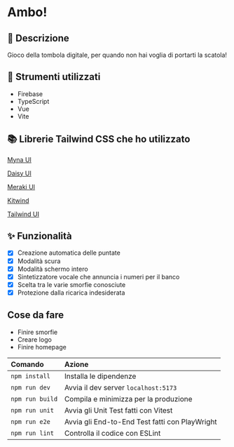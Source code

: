 # Ambo!

## 📝 Descrizione

Gioco della tombola digitale, per quando non hai voglia di portarti la scatola!

## 🚀 Strumenti utilizzati

- Firebase
- TypeScript
- Vue
- Vite

## 📚 Librerie Tailwind CSS che ho utilizzato

[Myna UI](https://mynaui.com)

[Daisy UI](https://daisyui.com/components)

[Meraki UI](https://merakiui.com/components)

[Kitwind](https://kitwind.io/products/kometa/components)

[Tailwind UI](https://tailwindui.com/components)

## ✨ Funzionalità

- [x] Creazione automatica delle puntate
- [x] Modalità scura
- [x] Modalità schermo intero
- [x] Sintetizzatore vocale che annuncia i numeri per il banco
- [x] Scelta tra le varie smorfie conosciute
- [x] Protezione dalla ricarica indesiderata

## Cose da fare

- Finire smorfie
- Creare logo
- Finire homepage

| Comando                | Azione                                             |
| :--------------------- | :------------------------------------------------- |
| `npm install`          | Installa le dipendenze                             |
| `npm run dev`          | Avvia il dev server `localhost:5173`               |
| `npm run build`        | Compila e minimizza per la produzione              |
| `npm run unit`         | Avvia gli Unit Test fatti con Vitest               |
| `npm run e2e`          | Avvia gli End-to-End Test fatti con PlayWright     |
| `npm run lint`         | Controlla il codice con ESLint                     |

